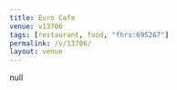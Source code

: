 ```yaml
---
title: Euro Cafe
venue: v13706
tags: [restaurant, food, "fhrs:695267"]
permalink: /v/13706/
layout: venue
---
```

null